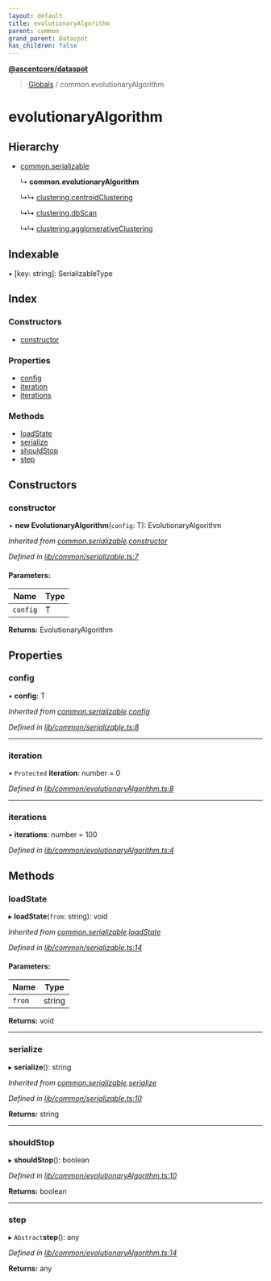 ```yaml
---
layout: default
title: evolutionaryAlgorithm
parent: common
grand_parent: Dataspot
has_children: false
---
```


**[@ascentcore/dataspot](../README.md)**

> [Globals](../globals.md) / common.evolutionaryAlgorithm

# evolutionaryAlgorithm

## Hierarchy

* [common.serializable](common_serializable.md)

  ↳ **common.evolutionaryAlgorithm**

  ↳↳ [clustering.centroidClustering](clustering_centroidclustering.md)

  ↳↳ [clustering.dbScan](clustering_dbscan.md)

  ↳↳ [clustering.agglomerativeClustering](clustering_agglomerativeclustering.md)

## Indexable

▪ [key: string]: SerializableType

## Index

### Constructors

* [constructor](common_evolutionaryalgorithm.md#constructor)

### Properties

* [config](common_evolutionaryalgorithm.md#config)
* [iteration](common_evolutionaryalgorithm.md#iteration)
* [iterations](common_evolutionaryalgorithm.md#iterations)

### Methods

* [loadState](common_evolutionaryalgorithm.md#loadstate)
* [serialize](common_evolutionaryalgorithm.md#serialize)
* [shouldStop](common_evolutionaryalgorithm.md#shouldstop)
* [step](common_evolutionaryalgorithm.md#step)

## Constructors

### constructor

\+ **new EvolutionaryAlgorithm**(`config`: T): EvolutionaryAlgorithm

*Inherited from [common.serializable](common_serializable.md).[constructor](common_serializable.md#constructor)*

*Defined in [lib/common/serializable.ts:7](https://github.com/ascentcore/dataspot/blob/46219f5/lib/common/serializable.ts#L7)*

#### Parameters:

Name | Type |
------ | ------ |
`config` | T |

**Returns:** EvolutionaryAlgorithm

## Properties

### config

•  **config**: T

*Inherited from [common.serializable](common_serializable.md).[config](common_serializable.md#config)*

*Defined in [lib/common/serializable.ts:8](https://github.com/ascentcore/dataspot/blob/46219f5/lib/common/serializable.ts#L8)*

___

### iteration

• `Protected` **iteration**: number = 0

*Defined in [lib/common/evolutionaryAlgorithm.ts:8](https://github.com/ascentcore/dataspot/blob/46219f5/lib/common/evolutionaryAlgorithm.ts#L8)*

___

### iterations

•  **iterations**: number = 100

*Defined in [lib/common/evolutionaryAlgorithm.ts:4](https://github.com/ascentcore/dataspot/blob/46219f5/lib/common/evolutionaryAlgorithm.ts#L4)*

## Methods

### loadState

▸ **loadState**(`from`: string): void

*Inherited from [common.serializable](common_serializable.md).[loadState](common_serializable.md#loadstate)*

*Defined in [lib/common/serializable.ts:14](https://github.com/ascentcore/dataspot/blob/46219f5/lib/common/serializable.ts#L14)*

#### Parameters:

Name | Type |
------ | ------ |
`from` | string |

**Returns:** void

___

### serialize

▸ **serialize**(): string

*Inherited from [common.serializable](common_serializable.md).[serialize](common_serializable.md#serialize)*

*Defined in [lib/common/serializable.ts:10](https://github.com/ascentcore/dataspot/blob/46219f5/lib/common/serializable.ts#L10)*

**Returns:** string

___

### shouldStop

▸ **shouldStop**(): boolean

*Defined in [lib/common/evolutionaryAlgorithm.ts:10](https://github.com/ascentcore/dataspot/blob/46219f5/lib/common/evolutionaryAlgorithm.ts#L10)*

**Returns:** boolean

___

### step

▸ `Abstract`**step**(): any

*Defined in [lib/common/evolutionaryAlgorithm.ts:14](https://github.com/ascentcore/dataspot/blob/46219f5/lib/common/evolutionaryAlgorithm.ts#L14)*

**Returns:** any
